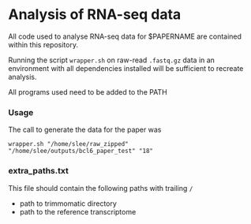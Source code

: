 # Analysis of RNA-seq data

All code used to analyse RNA-seq data for $PAPERNAME are contained within this repository.

Running the script `wrapper.sh` on raw-read `.fastq.gz` data in an environment with all dependencies installed will be sufficient to recreate analysis.

All programs used need to be added to the PATH

### Usage

The call to generate the data for the paper was

`wrapper.sh "/home/slee/raw_zipped" "/home/slee/outputs/bcl6_paper_test" "18"`

### extra_paths.txt

This file should contain the following paths with trailing `/`

* path to trimmomatic directory
* path to the reference transcriptome

